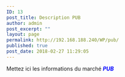 ```yaml
---
ID: 13
post_title: Description PUB
author: admin
post_excerpt: ""
layout: page
permalink: http://192.168.188.240/WP/pub/
published: true
post_date: 2018-02-27 11:29:05
---
```

Mettez ici les informations du marché <span style="color: blue;"><em><strong>PUB </strong></em></span>